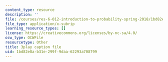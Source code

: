 ```yaml
---
content_type: resource
description: ''
file: /courses/res-6-012-introduction-to-probability-spring-2018/1bd82e8ab31e299f9daa62293a708799_h8DKVKfWU_Q.srt
file_type: application/x-subrip
learning_resource_types: []
license: https://creativecommons.org/licenses/by-nc-sa/4.0/
ocw_type: OCWFile
resourcetype: Other
title: 3play caption file
uid: 1bd82e8a-b31e-299f-9daa-62293a708799
---
```

